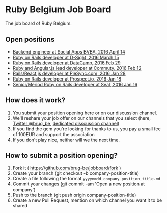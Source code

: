 # Ruby Belgium Job Board

The job board of Ruby Belgium.

## Open positions

* [Backend engineer at Social Apps BVBA, 2016 April 14](20160414_social_apps_backend_engineer.md)
* [Ruby on Rails developer at D-Sight, 2016 March 15](20160315_dsight_rails_developer.md)
* [Ruby on Rails developer at DataCamp, 2016 Feb 29](20160225_datacamp_fullstack_engineer.md)
* [Ruby and Angular.js lead developer at Commuty, 2016 Feb 12](20160212_commuty_rails_js_angular_lead_developer.md)
* [Rails/React.js developer at PieSync.com, 2016 Jan 28](20160128_piesync_rails_react_developer.md)
* [Ruby on Rails developer at Prospect.io, 2016 Jan 18](20160118_prospectio_rails_developer.md)
* [Senior/Meriod Ruby on Rails developer at Seal, 2016 Jan 16](20160116_seal_senior_medior_ruby_rails_developer.md)

## How does it work?

1. You submit your position opening here or on our discussion channel.
2. We'll reshare your job offer on our channels that you select (here, [Twitter @brug_be](https://twitter.com/brug_be),
  [dedicated disscussion channel](https://rubyburgers.slack.com/messages/jobs/details/))
3. If you find the gem you're looking for thanks to us, you pay a small fee of 100EUR and support the association
4. If you don't play nice, neither will we the next time.

## How to submit a position opening?

1. Fork it ( https://github.com/brug-be/jobboard/fork )
2. Create your branch (git checkout -b company-position-title)
3. Create a file following the format `yyyymmdd_company_position_title.md`
4. Commit your changes (git commit -am 'Open a new position at company')
5. Push to the branch (git push origin company-position-title)
6. Create a new Pull Request, mention on which channel you want it to be shared
